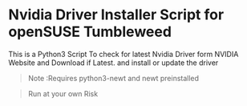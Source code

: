 # Nvidia Driver Installer Script for openSUSE Tumbleweed
This is a Python3 Script To check for latest Nvidia Driver form NVIDIA Website and Download if Latest.
and install or update the driver

> Note :Requires python3-newt and newt preinstalled

> Run at your own Risk
